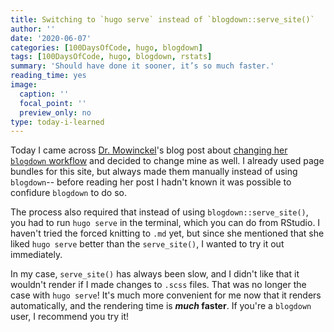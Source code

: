 ```yaml
---
title: Switching to `hugo serve` instead of `blogdown::serve_site()`
author: ''
date: '2020-06-07'
categories: [100DaysOfCode, hugo, blogdown]
tags: [100DaysOfCode, hugo, blogdown, rstats]
summary: 'Should have done it sooner, it’s so much faster.'
reading_time: yes
image:
  caption: ''
  focal_point: ''
  preview_only: no
type: today-i-learned
---
```


Today I came across [Dr. Mowinckel](https://twitter.com/DrMowinckels)'s blog post about [changing her `blogdown` workflow](https://drmowinckels.io/blog/changing-you-blogdown-workflow/) and decided to change mine as well. I already used page bundles for this site, but always made them manually instead of using `blogdown`-- before reading her post I hadn't known it was possible to confidure `blogdown` to do so. 

The process also required that instead of using `blogdown::serve_site()`, you had to run `hugo serve` in the terminal, which you can do from RStudio. I haven't tried the forced knitting to `.md` yet, but since she mentioned that she liked `hugo serve` better than the `serve_site()`, I wanted to try it out immediately. 

In my case, `serve_site()` has always been slow, and I didn't like that it wouldn't render if I made changes to `.scss` files. That was no longer the case with `hugo serve`! It's much more convenient for me now that it renders automatically, and the rendering time is ***much* faster**. If you're a `blogdown` user, I recommend you try it!